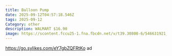 ```yaml
---
title: Balloon Pump
date: 2025-09-12T04:57:18.546Z
tags: 2025-09-12
Category: other
description: WALMART $16.90
image: https://scontent.fccu25-1.fna.fbcdn.net/v/t39.30808-6/546631921_1290219836189053_6688008094447590714_n.jpg?stp=dst-jpg_p526x296_tt6&_nc_cat=102&ccb=1-7&_nc_sid=aa7b47&_nc_ohc=oI6QfN475iwQ7kNvwG6vkqe&_nc_oc=AdnJrMNS35-OIoDxR87BPZ2JqjTBY08KF9dor1xf5EXFJqkqJ7sKbktCpctIZF4f2oc&_nc_zt=23&_nc_ht=scontent.fccu25-1.fna&_nc_gid=oVWgIoo-M7Bf5m0n-AIVpQ&oh=00_AfagrPOa06n3M1LykuVb_ZN_8NMRK6pf5zfgFIfpE8F3Qg&oe=68C95F16
---
```

https://go.sylikes.com/eY7gbZQFRtKo ad